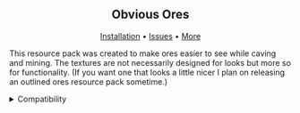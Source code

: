 <h2 align="center">Obvious Ores</h2>

<p align="center"><a href="https://minecraft.fandom.com/wiki/Tutorials/Loading_a_resource_pack">Installation</a> • <a href="https://github.com/BeastlyDude1234/Obvious-Ores/issues">Issues</a> • <a href="https://github.com/BeastlyDude1234">More</a></p>

This resource pack was created to make ores easier to see while caving and mining. The textures are not necessarily designed for looks but more so for functionality. (If you want one that looks a little nicer I plan on releasing an outlined ores resource pack sometime.)

<details>
<summary>Compatibility</summary>
<br>
This resource pack will work with 1.20 and should work with <i>most</i> versions prior to 1.20. Just ignore the incompatibility warning in the resource pack selection menu.
</details>
